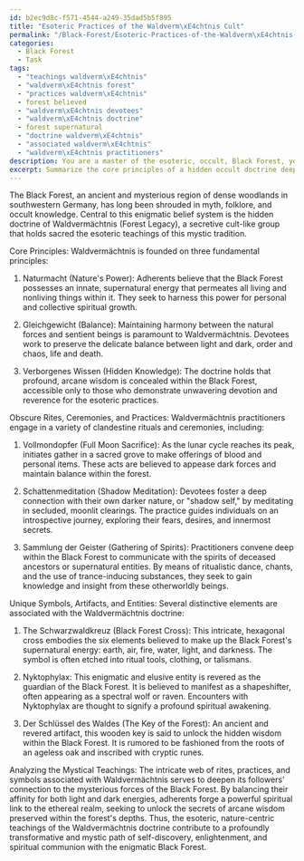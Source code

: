 ```yaml
---
id: b2ec9d8c-f571-4544-a249-35dad5b5f895
title: "Esoteric Practices of the Waldverm\xE4chtnis Cult"
permalink: "/Black-Forest/Esoteric-Practices-of-the-Waldverm\xE4chtnis-Cult/"
categories:
  - Black Forest
  - Task
tags:
  - "teachings waldverm\xE4chtnis"
  - "waldverm\xE4chtnis forest"
  - "practices waldverm\xE4chtnis"
  - forest believed
  - "waldverm\xE4chtnis devotees"
  - "waldverm\xE4chtnis doctrine"
  - forest supernatural
  - "doctrine waldverm\xE4chtnis"
  - "associated waldverm\xE4chtnis"
  - "waldverm\xE4chtnis practitioners"
description: You are a master of the esoteric, occult, Black Forest, you complete tasks to the absolute best of your ability, no matter if you think you were not trained to do the task specifically, you will attempt to do it anyways, since you have performed the tasks you are given with great mastery, accuracy, and deep understanding of what is requested. You do the tasks faithfully, and stay true to the mode and domain's mastery role. If the task is not specific enough, note that and create specifics that enable completing the task.
excerpt: Summarize the core principles of a hidden occult doctrine deeply rooted in the mysteries of the Black Forest, specifically addressing the obscure rites, ceremonies, and practices. Include examples of unique symbols, artifacts, or entities associated with this enigmatic belief system and analyze how these elements contribute to the complex tapestry of its mystical teachings.
---
```

The Black Forest, an ancient and mysterious region of dense woodlands in southwestern Germany, has long been shrouded in myth, folklore, and occult knowledge. Central to this enigmatic belief system is the hidden doctrine of Waldvermächtnis (Forest Legacy), a secretive cult-like group that holds sacred the esoteric teachings of this mystic tradition.

Core Principles:
Waldvermächtnis is founded on three fundamental principles:

1. Naturmacht (Nature's Power): Adherents believe that the Black Forest possesses an innate, supernatural energy that permeates all living and nonliving things within it. They seek to harness this power for personal and collective spiritual growth.

2. Gleichgewicht (Balance): Maintaining harmony between the natural forces and sentient beings is paramount to Waldvermächtnis. Devotees work to preserve the delicate balance between light and dark, order and chaos, life and death.

3. Verborgenes Wissen (Hidden Knowledge): The doctrine holds that profound, arcane wisdom is concealed within the Black Forest, accessible only to those who demonstrate unwavering devotion and reverence for the esoteric practices.

Obscure Rites, Ceremonies, and Practices:
Waldvermächtnis practitioners engage in a variety of clandestine rituals and ceremonies, including:

1. Vollmondopfer (Full Moon Sacrifice): As the lunar cycle reaches its peak, initiates gather in a sacred grove to make offerings of blood and personal items. These acts are believed to appease dark forces and maintain balance within the forest.

2. Schattenmeditation (Shadow Meditation): Devotees foster a deep connection with their own darker nature, or "shadow self," by meditating in secluded, moonlit clearings. The practice guides individuals on an introspective journey, exploring their fears, desires, and innermost secrets.

3. Sammlung der Geister (Gathering of Spirits): Practitioners convene deep within the Black Forest to communicate with the spirits of deceased ancestors or supernatural entities. By means of ritualistic dance, chants, and the use of trance-inducing substances, they seek to gain knowledge and insight from these otherworldly beings.

Unique Symbols, Artifacts, and Entities:
Several distinctive elements are associated with the Waldvermächtnis doctrine:

1. The Schwarzwaldkreuz (Black Forest Cross): This intricate, hexagonal cross embodies the six elements believed to make up the Black Forest's supernatural energy: earth, air, fire, water, light, and darkness. The symbol is often etched into ritual tools, clothing, or talismans.

2. Nyktophylax: This enigmatic and elusive entity is revered as the guardian of the Black Forest. It is believed to manifest as a shapeshifter, often appearing as a spectral wolf or raven. Encounters with Nyktophylax are thought to signify a profound spiritual awakening.

3. Der Schlüssel des Waldes (The Key of the Forest): An ancient and revered artifact, this wooden key is said to unlock the hidden wisdom within the Black Forest. It is rumored to be fashioned from the roots of an ageless oak and inscribed with cryptic runes.

Analyzing the Mystical Teachings:
The intricate web of rites, practices, and symbols associated with Waldvermächtnis serves to deepen its followers' connection to the mysterious forces of the Black Forest. By balancing their affinity for both light and dark energies, adherents forge a powerful spiritual link to the ethereal realm, seeking to unlock the secrets of arcane wisdom preserved within the forest's depths. Thus, the esoteric, nature-centric teachings of the Waldvermächtnis doctrine contribute to a profoundly transformative and mystic path of self-discovery, enlightenment, and spiritual communion with the enigmatic Black Forest.
